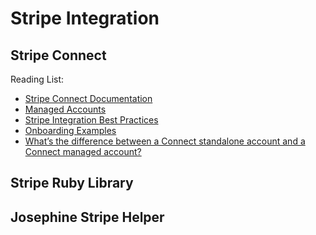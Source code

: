 # Stripe Integration

## Stripe Connect

Reading List:

- [Stripe Connect Documentation](https://stripe.com/docs/connect)
- [Managed Accounts](https://stripe.com/docs/connect/managed-accounts)
- [Stripe Integration Best Practices](https://stripe.com/docs/connect/best-practices)
- [Onboarding Examples]()
- [What’s the difference between a Connect standalone account and a Connect managed account?](https://support.stripe.com/questions/what-s-the-difference-between-a-connect-standalone-account-and-a-connect-managed-)

## Stripe Ruby Library

## Josephine Stripe Helper
